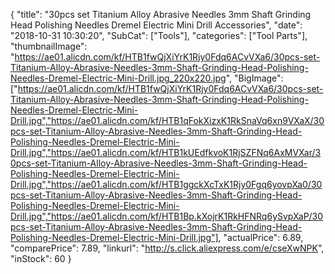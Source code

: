 {
	"title": "30pcs  set Titanium Alloy Abrasive Needles 3mm Shaft Grinding Head Polishing Needles Dremel Electric Mini Drill Accessories",
	"date": "2018-10-31 10:30:20",
	"SubCat": ["Tools"],
	"categories": ["Tool Parts"],
	"thumbnailImage": "https://ae01.alicdn.com/kf/HTB1fwQjXiYrK1Rjy0Fdq6ACvVXa6/30pcs-set-Titanium-Alloy-Abrasive-Needles-3mm-Shaft-Grinding-Head-Polishing-Needles-Dremel-Electric-Mini-Drill.jpg_220x220.jpg",
	"BigImage": ["https://ae01.alicdn.com/kf/HTB1fwQjXiYrK1Rjy0Fdq6ACvVXa6/30pcs-set-Titanium-Alloy-Abrasive-Needles-3mm-Shaft-Grinding-Head-Polishing-Needles-Dremel-Electric-Mini-Drill.jpg","https://ae01.alicdn.com/kf/HTB1qFokXizxK1RkSnaVq6xn9VXaX/30pcs-set-Titanium-Alloy-Abrasive-Needles-3mm-Shaft-Grinding-Head-Polishing-Needles-Dremel-Electric-Mini-Drill.jpg","https://ae01.alicdn.com/kf/HTB1kUEdfkvoK1RjSZFNq6AxMVXar/30pcs-set-Titanium-Alloy-Abrasive-Needles-3mm-Shaft-Grinding-Head-Polishing-Needles-Dremel-Electric-Mini-Drill.jpg","https://ae01.alicdn.com/kf/HTB1ggckXcTxK1Rjy0Fgq6yovpXa0/30pcs-set-Titanium-Alloy-Abrasive-Needles-3mm-Shaft-Grinding-Head-Polishing-Needles-Dremel-Electric-Mini-Drill.jpg","https://ae01.alicdn.com/kf/HTB1Bp.kXojrK1RkHFNRq6ySvpXaP/30pcs-set-Titanium-Alloy-Abrasive-Needles-3mm-Shaft-Grinding-Head-Polishing-Needles-Dremel-Electric-Mini-Drill.jpg"],
	"actualPrice": 6.89,
	"comparePrice": 7.89,
	"linkurl": "http://s.click.aliexpress.com/e/cseXwNPK",
	"inStock": 60
}
